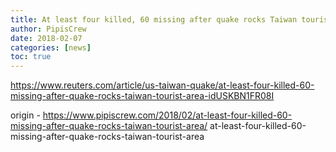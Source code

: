 ```yaml
---
title: At least four killed, 60 missing after quake rocks Taiwan tourist area
author: PipisCrew
date: 2018-02-07
categories: [news]
toc: true
---
```


https://www.reuters.com/article/us-taiwan-quake/at-least-four-killed-60-missing-after-quake-rocks-taiwan-tourist-area-idUSKBN1FR08I

origin - https://www.pipiscrew.com/2018/02/at-least-four-killed-60-missing-after-quake-rocks-taiwan-tourist-area/ at-least-four-killed-60-missing-after-quake-rocks-taiwan-tourist-area
